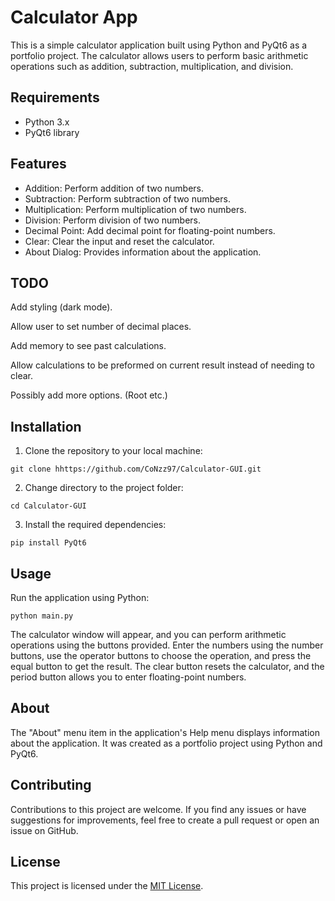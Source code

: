 # Calculator App

This is a simple calculator application built using Python and PyQt6 as a portfolio project. The calculator allows users to perform basic arithmetic operations such as addition, subtraction, multiplication, and division.

## Requirements

- Python 3.x
- PyQt6 library

## Features

- Addition: Perform addition of two numbers.
- Subtraction: Perform subtraction of two numbers.
- Multiplication: Perform multiplication of two numbers.
- Division: Perform division of two numbers.
- Decimal Point: Add decimal point for floating-point numbers.
- Clear: Clear the input and reset the calculator.
- About Dialog: Provides information about the application.

## TODO
Add styling (dark mode).

Allow user to set number of decimal places.

Add memory to see past calculations.

Allow calculations to be preformed on current result instead of needing to clear.

Possibly add more options. (Root etc.)

## Installation

1. Clone the repository to your local machine:

```
git clone hhttps://github.com/CoNzz97/Calculator-GUI.git
```

2. Change directory to the project folder:

```
cd Calculator-GUI
```

3. Install the required dependencies:

```
pip install PyQt6
```

## Usage

Run the application using Python:

```
python main.py
```

The calculator window will appear, and you can perform arithmetic operations using the buttons provided. Enter the numbers using the number buttons, use the operator buttons to choose the operation, and press the equal button to get the result. The clear button resets the calculator, and the period button allows you to enter floating-point numbers.

## About

The "About" menu item in the application's Help menu displays information about the application. It was created as a portfolio project using Python and PyQt6.

## Contributing

Contributions to this project are welcome. If you find any issues or have suggestions for improvements, feel free to create a pull request or open an issue on GitHub.

## License

This project is licensed under the [MIT License](LICENSE).